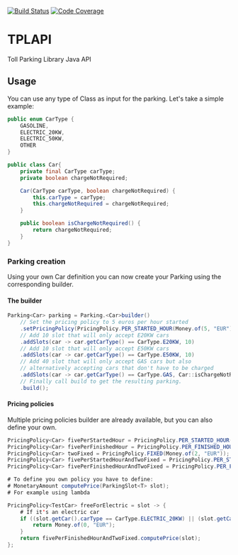 [![Build Status](https://travis-ci.com/Jallasia/TPLAPI.svg?branch=master)](https://travis-ci.com/Jallasia/TPLAPI)
[![Code Coverage](https://codecov.io/gh/Jallasia/TPLAPI/coverage.svg)](https://codecov.io/gh/Jallasia/TPLAPI)

# TPLAPI
Toll Parking Library Java API


## Usage

You can use any type of Class as input for the parking.
Let's take a simple example:

```java
public enum CarType {
    GASOLINE,
    ELECTRIC_20KW,
    ELECTRIC_50KW,
    OTHER
}

public class Car{
    private final CarType carType;
    private boolean chargeNotRequired;

    Car(CarType carType, boolean chargeNotRequired) {
        this.carType = carType;
        this.chargeNotRequired = chargeNotRequired;
    }

    public boolean isChargeNotRequired() {
        return chargeNotRequired;
    }
}
```

### Parking creation

Using your own Car definition you can now create your Parking using the corresponding builder.

#### The builder

```java
Parking<Car> parking = Parking.<Car>builder()
    // Set the pricing policy to 5 euros per hour started
    .setPricingPolicy(PricingPolicy.PER_STARTED_HOUR(Money.of(5, "EUR")))
    // Add 10 slot that will only accept E20KW cars
    .addSlots(car -> car.getCarType() == CarType.E20KW, 10)
    // Add 10 slot that will only accept E50KW cars
    .addSlots(car -> car.getCarType() == CarType.E50KW, 10)
    // Add 40 slot that will only accept GAS cars but also
    // alternatively accepting cars that don't have to be charged
    .addSlots(car -> car.getCarType() == CarType.GAS, Car::isChargeNotRequired, 40)
    // Finally call build to get the resulting parking.
    .build();
```

#### Pricing policies

Multiple pricing policies builder are already available, but you can also define your own.

```java
PricingPolicy<Car> fivePerStartedHour = PricingPolicy.PER_STARTED_HOUR(Money.of(5, "EUR"));
PricingPolicy<Car> fivePerFinishedHour = PricingPolicy.PER_FINISHED_HOUR(Money.of(5, "EUR"));
PricingPolicy<Car> twoFixed = PricingPolicy.FIXED(Money.of(2, "EUR"));
PricingPolicy<Car> fivePerStartedHourAndTwoFixed = PricingPolicy.PER_STARTED_HOUR_AND_FIXED(Money.of(5, "EUR"), Money.of(2, "EUR"));
PricingPolicy<Car> fivePerFinishedHourAndTwoFixed = PricingPolicy.PER_FINISHED_HOUR_AND_FIXED(Money.of(5, "EUR"), Money.of(2, "EUR"));

# To define you own policy you have to define:
# MonetaryAmount computePrice(ParkingSlot<T> slot);
# For example using lambda

PricingPolicy<TestCar> freeForElectric = slot -> {
    # If it's an electric car
    if ((slot.getCar().carType == CarType.ELECTRIC_20KW) || (slot.getCar().carType == CarType.ELECTRIC_50KW)){
        return Money.of(0, "EUR");
    }
    return fivePerFinishedHourAndTwoFixed.computePrice(slot);
};
```
